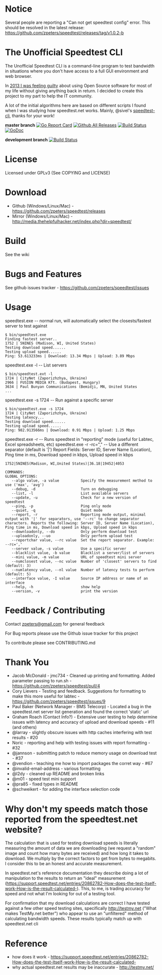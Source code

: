 Notice
======
Several people are reporting a "Can not get speedtest config" error.  This should be resolved in the latest release: https://github.com/zpeters/speedtest/releases/tag/v1.0.2-b


The Unofficial Speedtest CLI
============================
The Unofficial Speedtest CLI is a command-line program to test
bandwidth in situations where you don't have access to a full GUI
environment and web browser.

In [2013 I was feeling guilty](http://thehelpfulhacker.net/2013/07/29/giving-something-back/)
about using Open Source software for most of my life without giving
anything back in return.  I decided to create this project to my part
to help the IT community.

A lot of the initial algorithms here are based on different scripts I
found when I was studying how speedtest.net works.  Mainly, @sivel's
[speedtest-cli](https://github.com/sivel/speedtest-cli),
thanks for your work!

**master branch**
[![Go Report Card](https://goreportcard.com/badge/github.com/zpeters/speedtest)](https://goreportcard.com/report/github.com/zpeters/speedtest)
[![Github All Releases](https://img.shields.io/github/downloads/zpeters/speedtest/total.svg?style=plastic)](https://github.com/zpeters/speedtest)
[![Build Status](https://travis-ci.org/zpeters/speedtest.svg?branch=master)](https://travis-ci.org/zpeters/speedtest)
[![GoDoc](https://godoc.org/github.com/zpeters/speedtest?status.svg)](https://godoc.org/github.com/zpeters/speedtest)

**development branch**
[![Build Status](https://travis-ci.org/zpeters/speedtest.svg?branch=develop)](https://travis-ci.org/zpeters/speedtest)

License
=======
Licensed under GPLv3 (See COPYING and LICENSE)

Download
========
- Github (Windows/Linux/Mac) - https://github.com/zpeters/speedtest/releases
- Mirror (Windows/Linux/Mac) - http://media.thehelpfulhacker.net/index.php?dir=speedtest/

Build
=====
See the wiki

Bugs and Features
=================
See github issues tracker - https://github.com/zpeters/speedtest/issues

Usage
=====
speedtest.exe -- normal run, will automatically select the closests/fastest server to test against
```shell
$ bin/speedtest.exe 
Finding fastest server..
1752 | 5NINES (Madison, WI, United States)
Testing download speed......
Testing upload speed......
Ping: 53.613233ms | Download: 13.34 Mbps | Upload: 3.89 Mbps
```

speedtest.exe -l -- List servers
```shell
$ bin/speedtest.ext -l
1724 | CityNet (Zaporizhzhya, Ukraine)
2966 | FUSION MEDIA Kft. (Budapest, Hungary)
3634 | Paul Bunyan Communications (Bemidji, MN, United States
...

```

speedtest.exe -s 1724 -- Run against a specific server
```shell
$ bin/speedtest.exe -s 1724
1724 | CityNet (Zaporizhzhya, Ukraine)
Testing latency...
Testing download speed......
Testing upload speed......
Ping: 982.913566ms | Download: 0.91 Mbps | Upload: 1.25 Mbps
```

speedtest.exe -r -- Runs speedtest in "reporting" mode (useful for Labtec, Excel spreadsheets, etc)
speedtest.exe -r -rc="," -- Use a different separator (default is '|')
Report Fields: Server ID, Server Name (Location), Ping time in ms, Download speed in kbps, Upload speed in kbps
```shell
1752|5NINES(Madison, WI,United States)|36.18|19452|4053
```

```shell
COMMANDS:
GLOBAL OPTIONS:
   --algo value, -a value          Specify the measurement method to use ('max', 'avg')
   --debug, -d                     Turn on debugging
   --list, -l                      List available servers
   --update, -u                    Check for a new version of speedtest
   --ping, -p                      Ping only mode
   --quiet, -q                     Quiet mode
   --report, -r                    Reporting mode output, minimal output with '|' for separators, use '--rc' to change separator characters. Reports the following: Server ID, Server Name (Location), Ping time in ms, Download speed in kbps, Upload speed in kbps
   --downloadonly, --do            Only perform download test
   --uploadonly, --uo              Only perform upload test
   --reportchar value, --rc value  Set the report separator. Example: --rc=','
   --server value, -s value        Use a specific server
   --blacklist value, -b value     Blacklist a server/list of servers
   --mini value, -m value          URL of speedtest mini server
   --numclosest value, --nc value  Number of 'closest' servers to find (default: 3)
   --numlatency value, --nl value  Number of latency tests to perform (default: 5)
   --interface value, -I value     Source IP address or name of an interface
   --help, -h                      show help
   --version, -v                   print the version
```

Feedback / Contributing
=======================
Contact zpeters@gmail.com for general feedback

For Bug reports please use the Github issue tracker for this project

To contribute please see CONTRIBUTING.md

Thank You
=========
- Jacob McDonald - jmc734 - Cleaned up printing and formatting.  Added parameter passing to run.sh - https://github.com/zpeters/speedtest/pull/4
- Cory Lievers - Testing and feedback. Suggestions for formatting to make this more useful for labtec - https://github.com/zpeters/speedtest/issues/9
- Paul Baker (Network Manager - BMS Telecorp) - Located a bug in the speedtest.net server list generation and found the correct 'static' url
- Graham Roach (Contact Info?) - Extensive user testing to help determine issues with latency and accuracy of upload and download speeds - #11 (and others)
- @larray - slightly obscure issues with http caches interfering with test results - #20
- Noric - reporting and help with testing issues with report formatting - #32
- @jannson - submitting patch to reduce memory usage on download test - #37
- @vendion - teaching me how to import packages the corret way - #67
- @invalid-email-address - various formatting
- @l2dy - cleaned up README and broken links
- @m01 - speed test mini support
- @pra85 - fixed types in README
- @schweikert - for adding the interface selection code

Why don't my speeds match those reported from the speedtest.net website?
========================================================================
The calculation that is used for testing download speeds is literally measuring the amount of data we are downloading (we request a "random" image and count how many bytes are received) and how long it takes to download.  We multiply by the correct factors to get from bytes to megabits. I consider this to be an honest and accurate measurement.

In speedtest.net's reference documentation they describe doing a lot of manipulation to the results to return an "ideal" measurement (https://support.speedtest.net/entries/20862782-How-does-the-test-itself-work-How-is-the-result-calculated-). This, to me, is trading accuracy for speed and not what I'm looking for out of a testing tool.

For confirmation that my download calculations are correct I have tested against a few other speed testing sites, specifically http://testmy.net ("What makes TestMy.net better") who appear to use an "unfiltered" method of calculating bandwidth speeds.  These results typically match up with speedtest.net cli


Reference
=========
- how does it work - https://support.speedtest.net/entries/20862782-How-does-the-test-itself-work-How-is-the-result-calculated-
- why actual speedtest.net results may be inaccurate - http://testmy.net/
   
